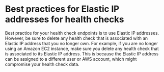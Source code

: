 # Best practices for Elastic IP addresses for health checks<a name="best-practices-healthcheck-monitoring-endpoints"></a>

Best practice for your health check endpoints is to use Elastic IP addresses\. However, be sure to delete any health check that is associated with an Elastic IP address that you no longer own\. For example, if you are no longer using an Amazon EC2 instance, make sure you delete any health check that is associated to its Elastic IP address\. This is because the Elastic IP address can be assigned to a different user or AWS account, which might compromise your health check data\.
